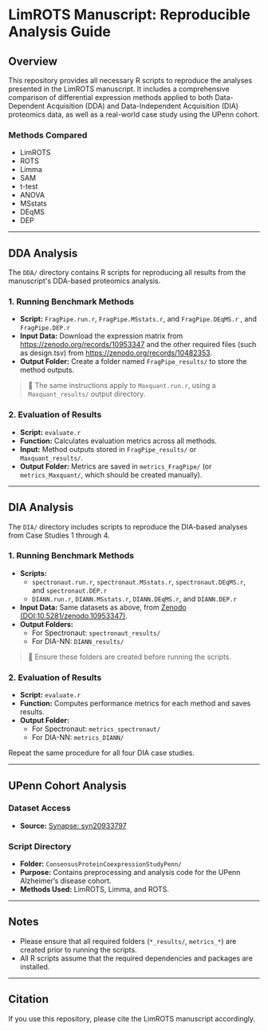 # LimROTS Manuscript: Reproducible Analysis Guide

## Overview

This repository provides all necessary R scripts to reproduce the analyses presented in the LimROTS manuscript. It includes a comprehensive comparison of differential expression methods applied to both Data-Dependent Acquisition (DDA) and Data-Independent Acquisition (DIA) proteomics data, as well as a real-world case study using the UPenn cohort.

### Methods Compared

- LimROTS
- ROTS
- Limma
- SAM
- t-test
- ANOVA
- MSstats
- DEqMS
- DEP

---

## DDA Analysis

The `DDA/` directory contains R scripts for reproducing all results from the manuscript's DDA-based proteomics analysis.

### 1. Running Benchmark Methods

- **Script:** `FragPipe.run.r`, `FragPipe.MSstats.r`, and `FragPipe.DEqMS.r` , and `FragPipe.DEP.r`
- **Input Data:** Download the expression matrix from https://zenodo.org/records/10953347 and the other required files (such as design.tsv) from https://zenodo.org/records/10482353.
- **Output Folder:** Create a folder named `FragPipe_results/` to store the method outputs.

> 📌 The same instructions apply to `Maxquant.run.r`, using a `Maxquant_results/` output directory.

### 2. Evaluation of Results

- **Script:** `evaluate.r`
- **Function:** Calculates evaluation metrics across all methods.
- **Input:** Method outputs stored in `FragPipe_results/` or `Maxquant_results/`.
- **Output Folder:** Metrics are saved in `metrics_FragPipe/` (or `metrics_Maxquant/`, which should be created manually).

---

## DIA Analysis

The `DIA/` directory includes scripts to reproduce the DIA-based analyses from Case Studies 1 through 4.

### 1. Running Benchmark Methods

- **Scripts:** 
  - `spectronaut.run.r`, `spectronaut.MSstats.r`, `spectronaut.DEqMS.r`, and `spectronaut.DEP.r`
  - `DIANN.run.r`, `DIANN.MSstats.r`, `DIANN.DEqMS.r`, and `DIANN.DEP.r`
- **Input Data:** Same datasets as above, from [Zenodo (DOI:10.5281/zenodo.10953347)](https://zenodo.org/records/10953347).
- **Output Folders:** 
  - For Spectronaut: `spectronaut_results/`
  - For DIA-NN: `DIANN_results/`

> 📌 Ensure these folders are created before running the scripts.

### 2. Evaluation of Results

- **Script:** `evaluate.r`
- **Function:** Computes performance metrics for each method and saves results.
- **Output Folder:** 
  - For Spectronaut: `metrics_spectronaut/`
  - For DIA-NN: `metrics_DIANN/`

Repeat the same procedure for all four DIA case studies.

---

## UPenn Cohort Analysis

### Dataset Access

- **Source:** [Synapse: syn20933797](https://www.synapse.org/Synapse:syn20933797/wiki/596247)

### Script Directory

- **Folder:** `ConsensusProteinCoexpressionStudyPenn/`
- **Purpose:** Contains preprocessing and analysis code for the UPenn Alzheimer’s disease cohort.
- **Methods Used:** LimROTS, Limma, and ROTS.

---

## Notes

- Please ensure that all required folders (`*_results/`, `metrics_*`) are created prior to running the scripts.
- All R scripts assume that the required dependencies and packages are installed.

---

## Citation

If you use this repository, please cite the LimROTS manuscript accordingly.


